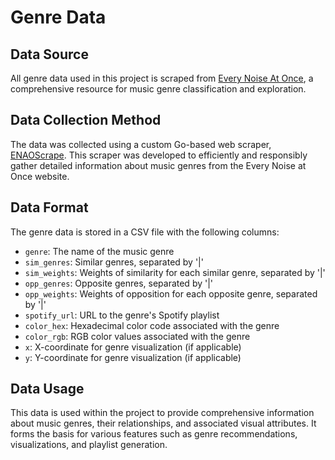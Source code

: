# Genre Data

## Data Source

All genre data used in this project is scraped from [Every Noise At Once](https://everynoise.com/), a comprehensive
resource for music genre classification and exploration.

## Data Collection Method

The data was collected using a custom Go-based web scraper, [ENAOScrape](https://github.com/rawcsav/ENAOScrape). This
scraper was developed to efficiently and responsibly gather detailed information about music genres from the Every Noise
at Once website.

## Data Format

The genre data is stored in a CSV file with the following columns:

- `genre`: The name of the music genre
- `sim_genres`: Similar genres, separated by '|'
- `sim_weights`: Weights of similarity for each similar genre, separated by '|'
- `opp_genres`: Opposite genres, separated by '|'
- `opp_weights`: Weights of opposition for each opposite genre, separated by '|'
- `spotify_url`: URL to the genre's Spotify playlist
- `color_hex`: Hexadecimal color code associated with the genre
- `color_rgb`: RGB color values associated with the genre
- `x`: X-coordinate for genre visualization (if applicable)
- `y`: Y-coordinate for genre visualization (if applicable)

## Data Usage

This data is used within the project to provide comprehensive information about music genres, their relationships, and
associated visual attributes. It forms the basis for various features such as genre recommendations, visualizations, and
playlist generation.